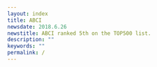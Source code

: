 ```yaml
---
layout: index
title: ABCI
newsdate: 2018.6.26
newstitle: ABCI ranked 5th on the TOP500 list.
description: ""
keywords: ""
permalink: /
---
```

